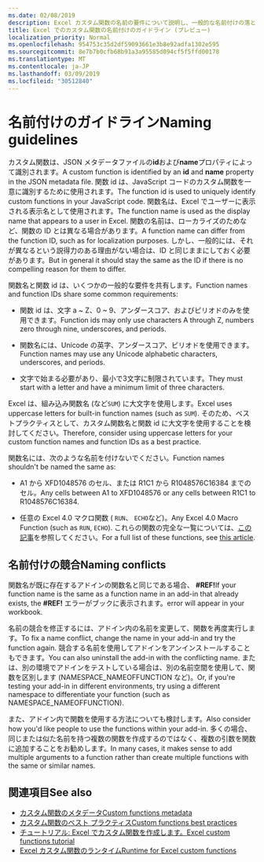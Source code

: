 ```yaml
---
ms.date: 02/08/2019
description: Excel カスタム関数の名前の要件について説明し、一般的な名前付けの落とし穴を回避します。
title: Excel でのカスタム関数の名前付けのガイドライン (プレビュー)
localization_priority: Normal
ms.openlocfilehash: 954753c35d2df59093661e3b8e92adfa1302e595
ms.sourcegitcommit: 8e7b7b0cfb68b91a3a95585d094cf5f5ffd00178
ms.translationtype: MT
ms.contentlocale: ja-JP
ms.lasthandoff: 03/09/2019
ms.locfileid: "30512840"
---
```

# <a name="naming-guidelines"></a><span data-ttu-id="c762b-103">名前付けのガイドライン</span><span class="sxs-lookup"><span data-stu-id="c762b-103">Naming guidelines</span></span>

<span data-ttu-id="c762b-104">カスタム関数は、JSON メタデータファイルの**id**および**name**プロパティによって識別されます。</span><span class="sxs-lookup"><span data-stu-id="c762b-104">A custom function is identified by an **id** and **name** property in the JSON metadata file.</span></span> <span data-ttu-id="c762b-105">関数 id は、JavaScript コードのカスタム関数を一意に識別するために使用されます。</span><span class="sxs-lookup"><span data-stu-id="c762b-105">The function id is used to uniquely identify custom functions in your JavaScript code.</span></span> <span data-ttu-id="c762b-106">関数名は、Excel でユーザーに表示される表示名として使用されます。</span><span class="sxs-lookup"><span data-stu-id="c762b-106">The function name is used as the display name that appears to a user in Excel.</span></span> <span data-ttu-id="c762b-107">関数の名前は、ローカライズのためなど、関数の ID とは異なる場合があります。</span><span class="sxs-lookup"><span data-stu-id="c762b-107">A function name can differ from the function ID, such as for localization purposes.</span></span> <span data-ttu-id="c762b-108">しかし、一般的には、それが異なるという説得力のある理由がない場合は、ID と同じままにしておく必要があります。</span><span class="sxs-lookup"><span data-stu-id="c762b-108">But in general it should stay the same as the ID if there is no compelling reason for them to differ.</span></span>

<span data-ttu-id="c762b-109">関数名と関数 id は、いくつかの一般的な要件を共有します。</span><span class="sxs-lookup"><span data-stu-id="c762b-109">Function names and function IDs share some common requirements:</span></span>

- <span data-ttu-id="c762b-110">関数 id は、文字 a ~ Z、0 ~ 9、アンダースコア、およびピリオドのみを使用できます。</span><span class="sxs-lookup"><span data-stu-id="c762b-110">Function ids may only use characters A through Z, numbers zero through nine, underscores, and periods.</span></span>

- <span data-ttu-id="c762b-111">関数名には、Unicode の英字、アンダースコア、ピリオドを使用できます。</span><span class="sxs-lookup"><span data-stu-id="c762b-111">Function names may use any Unicode alphabetic characters, underscores, and periods.</span></span>

- <span data-ttu-id="c762b-112">文字で始まる必要があり、最小で3文字に制限されています。</span><span class="sxs-lookup"><span data-stu-id="c762b-112">They must start with a letter and have a minimum limit of three characters.</span></span>

<span data-ttu-id="c762b-113">Excel は、組み込み関数名 (など`SUM`) に大文字を使用します。</span><span class="sxs-lookup"><span data-stu-id="c762b-113">Excel uses uppercase letters for built-in function names (such as `SUM`).</span></span> <span data-ttu-id="c762b-114">そのため、ベストプラクティスとして、カスタム関数名と関数 id に大文字を使用することを検討してください。</span><span class="sxs-lookup"><span data-stu-id="c762b-114">Therefore, consider using uppercase letters for your custom function names and function IDs as a best practice.</span></span>

<span data-ttu-id="c762b-115">関数名には、次のような名前を付けないでください。</span><span class="sxs-lookup"><span data-stu-id="c762b-115">Function names shouldn't be named the same as:</span></span>

- <span data-ttu-id="c762b-116">A1 から XFD1048576 のセル、または R1C1 から R1048576C16384 までのセル。</span><span class="sxs-lookup"><span data-stu-id="c762b-116">Any cells between A1 to XFD1048576 or any cells between R1C1 to R1048576C16384.</span></span>

- <span data-ttu-id="c762b-117">任意の Excel 4.0 マクロ関数 ( `RUN`、 `ECHO`など)。</span><span class="sxs-lookup"><span data-stu-id="c762b-117">Any Excel 4.0 Macro Function (such as `RUN`, `ECHO`).</span></span>  <span data-ttu-id="c762b-118">これらの関数の完全な一覧については、[この記事](https://www.microsoft.com/en-us/download/details.aspx?id=1465)を参照してください。</span><span class="sxs-lookup"><span data-stu-id="c762b-118">For a full list of these functions, see [this article](https://www.microsoft.com/en-us/download/details.aspx?id=1465).</span></span>

## <a name="naming-conflicts"></a><span data-ttu-id="c762b-119">名前付けの競合</span><span class="sxs-lookup"><span data-stu-id="c762b-119">Naming conflicts</span></span>

<span data-ttu-id="c762b-120">関数名が既に存在するアドインの関数名と同じである場合、 **#REF!**</span><span class="sxs-lookup"><span data-stu-id="c762b-120">If your function name is the same as a function name in an add-in that already exists, the **#REF!**</span></span> <span data-ttu-id="c762b-121">エラーがブックに表示されます。</span><span class="sxs-lookup"><span data-stu-id="c762b-121">error will appear in your workbook.</span></span>

<span data-ttu-id="c762b-122">名前の競合を修正するには、アドイン内の名前を変更して、関数を再度実行します。</span><span class="sxs-lookup"><span data-stu-id="c762b-122">To fix a name conflict, change the name in your add-in and try the function again.</span></span> <span data-ttu-id="c762b-123">競合する名前を使用してアドインをアンインストールすることもできます。</span><span class="sxs-lookup"><span data-stu-id="c762b-123">You can also uninstall the add-in with the conflicting name.</span></span> <span data-ttu-id="c762b-124">または、別の環境でアドインをテストしている場合は、別の名前空間を使用して、関数を区別します (NAMESPACE_NAMEOFFUNCTION など)。</span><span class="sxs-lookup"><span data-stu-id="c762b-124">Or, if you're testing your add-in in different environments, try using a different namespace to differentiate your function (such as NAMESPACE_NAMEOFFUNCTION).</span></span>

<span data-ttu-id="c762b-125">また、アドイン内で関数を使用する方法についても検討します。</span><span class="sxs-lookup"><span data-stu-id="c762b-125">Also consider how you'd like people to use the functions within your add-in.</span></span> <span data-ttu-id="c762b-126">多くの場合、同じまたは似た名前を持つ複数の関数を作成するのではなく、複数の引数を関数に追加することをお勧めします。</span><span class="sxs-lookup"><span data-stu-id="c762b-126">In many cases, it makes sense to add multiple arguments to a function rather than create multiple functions with the same or similar names.</span></span>

## <a name="see-also"></a><span data-ttu-id="c762b-127">関連項目</span><span class="sxs-lookup"><span data-stu-id="c762b-127">See also</span></span>

* [<span data-ttu-id="c762b-128">カスタム関数のメタデータ</span><span class="sxs-lookup"><span data-stu-id="c762b-128">Custom functions metadata</span></span>](custom-functions-json.md)
* [<span data-ttu-id="c762b-129">カスタム関数のベスト プラクティス</span><span class="sxs-lookup"><span data-stu-id="c762b-129">Custom functions best practices</span></span>](custom-functions-best-practices.md)
* [<span data-ttu-id="c762b-130">チュートリアル: Excel でカスタム関数を作成します。</span><span class="sxs-lookup"><span data-stu-id="c762b-130">Excel custom functions tutorial</span></span>](../tutorials/excel-tutorial-create-custom-functions.md)
* [<span data-ttu-id="c762b-131">Excel カスタム関数のランタイム</span><span class="sxs-lookup"><span data-stu-id="c762b-131">Runtime for Excel custom functions</span></span>](custom-functions-runtime.md)

